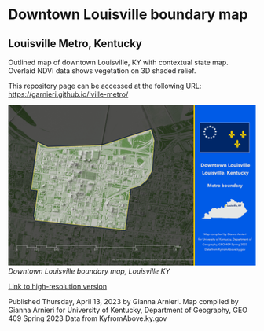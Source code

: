 # Downtown Louisville boundary map
## Louisville Metro, Kentucky 

Outlined map of downtown Louisville, KY with contextual state map. Overlaid NDVI data shows vegetation on 3D shaded relief. 

This repository page can be accessed at the following URL: https://garnieri.github.io/lville-metro/

![Caption of Map](Layout.jpg)     
*Downtown Louisville boundary map, Louisville KY*

[Link to high-resolution version](Layout.pdf)     

Published Thursday, April 13, 2023 by Gianna Arnieri.
Map compiled by Gianna Arnieri for University of Kentucky, Department of Geography, GEO 409 Spring 2023
Data from KyfromAbove.ky.gov
